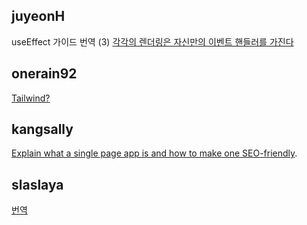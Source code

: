 <h2>juyeonH</h2>useEffect 가이드 번역 (3) <a href="https://www.notion.so/study66/A-Complete-Guide-to-useEffect-e4d7d28d98f442ddb3352e643140aea0#304989d2f9fb4e45b057b7446d90225f">각각의 렌더링은 자신만의 이벤트 핸들러를 가진다</a><h2>onerain92</h2><a href="https://www.notion.so/study66/How-Remix-makes-CSS-clashes-predictable-f0fa90b38a624321b9fbaf36fa300267#62e273240115469db5766106739eacd2">Tailwind?</a><h2>kangsally</h2><a href="https://www.notion.so/study66/21-10-17-Explain-what-a-single-page-app-is-and-how-to-make-one-SEO-friendly-583d2cb8fd6849e4a9f1524a4b8645ea">Explain what a single page app is and how to make one SEO-friendly</a>.<h2>slaslaya</h2><a href="https://www.notion.so/study66/21-08-27-One-simple-trick-to-optimize-React-re-renders-05e663e1370c4c76ac000d4381cf6ec4#9199e0cca22548a7b39a1b1d36e13eba">번역</a>